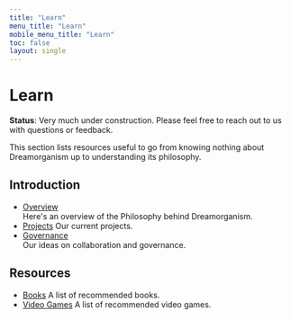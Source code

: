 ```yaml
---
title: "Learn"
menu_title: "Learn"
mobile_menu_title: "Learn"
toc: false
layout: single
---
```


# Learn

**Status**: Very much under construction. Please feel free to reach out to us with questions or feedback.

This section lists resources useful to go from knowing nothing about Dreamorganism up to understanding its philosophy. 

## Introduction

- [Overview](overview/)  
Here's an overview of the Philosophy behind Dreamorganism.
- [Projects](projects/)
Our current projects.
- [Governance](governance/)  
Our ideas on collaboration and governance.

## Resources

- [Books](books/)
A list of recommended books.
- [Video Games](video-games/)
A list of recommended video games.
